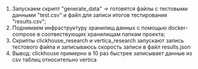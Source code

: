 1. Запускаем скрипт "generate_data" -> готовятся файлы с тестовыми данными "test.csv" и файл для записи итогов тестирования "results.csv";
2. Поднимаем инфраструктуру хранилищ данных с помощью docker-compose в соотвествующих хранилищам папкам проекта;
3. Скрипты clickhouse_research и vertica_research запускают запись тестового файла и записываюсь скорость записи в файл results.json
4. Вывод: clickhouse примерно в 10 раз быстрее записывает данные из csv таблиц относительно vertica
